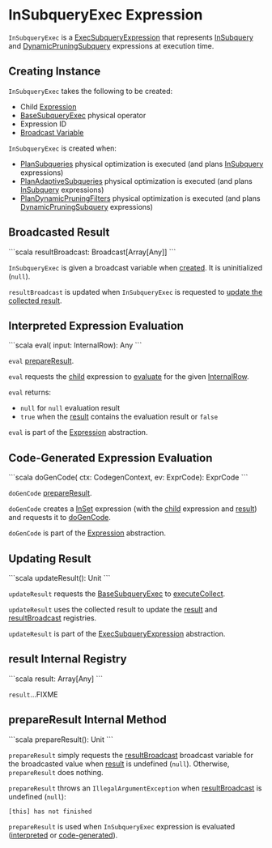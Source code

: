 # InSubqueryExec Expression

`InSubqueryExec` is a [ExecSubqueryExpression](ExecSubqueryExpression.md) that represents [InSubquery](InSubquery.md) and [DynamicPruningSubquery](DynamicPruningSubquery.md) expressions at execution time.

## Creating Instance

`InSubqueryExec` takes the following to be created:

* <span id="child"> Child [Expression](Expression.md)
* <span id="plan"> [BaseSubqueryExec](../physical-operators/BaseSubqueryExec.md) physical operator
* <span id="exprId"> Expression ID
* [Broadcast Variable](#resultBroadcast)

`InSubqueryExec` is created when:

* [PlanSubqueries](../physical-optimizations/PlanSubqueries.md) physical optimization is executed (and plans [InSubquery](InSubquery.md) expressions)
* [PlanAdaptiveSubqueries](../adaptive-query-execution/PlanAdaptiveSubqueries.md) physical optimization is executed (and plans [InSubquery](InSubquery.md) expressions)
* [PlanDynamicPruningFilters](../physical-optimizations/PlanDynamicPruningFilters.md) physical optimization is executed (and plans [DynamicPruningSubquery](DynamicPruningSubquery.md) expressions)

## Broadcasted Result

<span id="resultBroadcast">
```scala
resultBroadcast: Broadcast[Array[Any]]
```

`InSubqueryExec` is given a broadcast variable when [created](#creating-instance). It is uninitialized (`null`).

`resultBroadcast` is updated when `InSubqueryExec` is requested to [update the collected result](#updateResult).

## Interpreted Expression Evaluation

<span id="eval">
```scala
eval(
  input: InternalRow): Any
```

`eval` [prepareResult](#prepareResult).

`eval` requests the [child](#child) expression to [evaluate](Expression.md#eval) for the given [InternalRow](../InternalRow.md).

`eval` returns:

* `null` for `null` evaluation result
* `true` when the [result](#result) contains the evaluation result or `false`

`eval` is part of the [Expression](Expression.md#eval) abstraction.

## Code-Generated Expression Evaluation

<span id="doGenCode">
```scala
doGenCode(
  ctx: CodegenContext,
  ev: ExprCode): ExprCode
```

`doGenCode` [prepareResult](#prepareResult).

`doGenCode` creates a [InSet](InSet.md) expression (with the [child](#child) expression and [result](#result)) and requests it to [doGenCode](Expression.md#doGenCode).

`doGenCode` is part of the [Expression](Expression.md#doGenCode) abstraction.

## Updating Result

<span id="updateResult">
```scala
updateResult(): Unit
```

`updateResult` requests the [BaseSubqueryExec](#plan) to [executeCollect](../physical-operators/SparkPlan.md#executeCollect).

`updateResult` uses the collected result to update the [result](#result) and [resultBroadcast](#resultBroadcast) registries.

`updateResult` is part of the [ExecSubqueryExpression](ExecSubqueryExpression.md#updateResult) abstraction.

## result Internal Registry

<span id="result">
```scala
result: Array[Any]
```

`result`...FIXME

## prepareResult Internal Method

<span id="prepareResult">
```scala
prepareResult(): Unit
```

`prepareResult` simply requests the [resultBroadcast](#resultBroadcast) broadcast variable for the broadcasted value when [result](#result) is undefined (`null`). Otherwise, `prepareResult` does nothing.

`prepareResult` throws an `IllegalArgumentException` when [resultBroadcast](#resultBroadcast) is undefined (`null`):

```text
[this] has not finished
```

`prepareResult` is used when `InSubqueryExec` expression is evaluated ([interpreted](#eval) or [code-generated](#doGenCode)).
